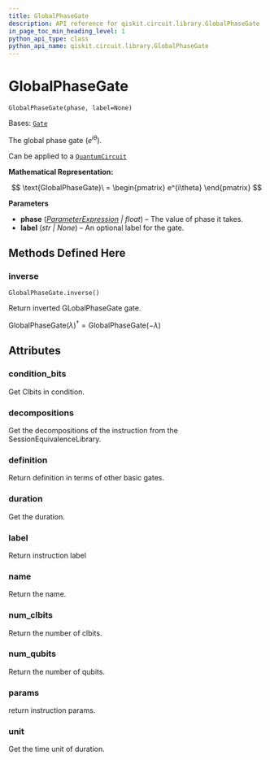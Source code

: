 ```yaml
---
title: GlobalPhaseGate
description: API reference for qiskit.circuit.library.GlobalPhaseGate
in_page_toc_min_heading_level: 1
python_api_type: class
python_api_name: qiskit.circuit.library.GlobalPhaseGate
---
```


# GlobalPhaseGate

<span id="qiskit.circuit.library.GlobalPhaseGate" />

`GlobalPhaseGate(phase, label=None)`

Bases: [`Gate`](qiskit.circuit.Gate "qiskit.circuit.gate.Gate")

The global phase gate ($e^{i\theta}$).

Can be applied to a [`QuantumCircuit`](qiskit.circuit.QuantumCircuit "qiskit.circuit.QuantumCircuit")

**Mathematical Representation:**

$$
\text{GlobalPhaseGate}\ =
    \begin{pmatrix}
        e^{i\theta}
    \end{pmatrix}
$$

**Parameters**

*   **phase** ([*ParameterExpression*](qiskit.circuit.ParameterExpression "qiskit.circuit.parameterexpression.ParameterExpression") *| float*) – The value of phase it takes.
*   **label** (*str | None*) – An optional label for the gate.

## Methods Defined Here

<span id="qiskit-circuit-library-globalphasegate-inverse" />

### inverse

<span id="qiskit.circuit.library.GlobalPhaseGate.inverse" />

`GlobalPhaseGate.inverse()`

Return inverted GLobalPhaseGate gate.

$\text{GlobalPhaseGate}(\lambda)^{\dagger} = \text{GlobalPhaseGate}(-\lambda)$

## Attributes

<span id="qiskit.circuit.library.GlobalPhaseGate.condition_bits" />

### condition\_bits

Get Clbits in condition.

<span id="qiskit.circuit.library.GlobalPhaseGate.decompositions" />

### decompositions

Get the decompositions of the instruction from the SessionEquivalenceLibrary.

<span id="qiskit.circuit.library.GlobalPhaseGate.definition" />

### definition

Return definition in terms of other basic gates.

<span id="qiskit.circuit.library.GlobalPhaseGate.duration" />

### duration

Get the duration.

<span id="qiskit.circuit.library.GlobalPhaseGate.label" />

### label

Return instruction label

<span id="qiskit.circuit.library.GlobalPhaseGate.name" />

### name

Return the name.

<span id="qiskit.circuit.library.GlobalPhaseGate.num_clbits" />

### num\_clbits

Return the number of clbits.

<span id="qiskit.circuit.library.GlobalPhaseGate.num_qubits" />

### num\_qubits

Return the number of qubits.

<span id="qiskit.circuit.library.GlobalPhaseGate.params" />

### params

return instruction params.

<span id="qiskit.circuit.library.GlobalPhaseGate.unit" />

### unit

Get the time unit of duration.

